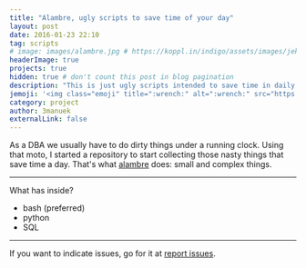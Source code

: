 ```yaml
---
title: "Alambre, ugly scripts to save time of your day"
layout: post
date: 2016-01-23 22:10
tag: scripts
# image: images/alambre.jpg # https://koppl.in/indigo/assets/images/jekyll-logo-light-solid.png
headerImage: true
projects: true
hidden: true # don't count this post in blog pagination
description: "This is just ugly scripts intended to save time in daily basis."
jemoji: '<img class="emoji" title=":wrench:" alt=":wrench:" src="https://assets-cdn.github.com/images/icons/emoji/unicode/1f527.png" height="20" width="20" align="absmiddle">'
category: project
author: 3manuek
externalLink: false
---
```



As a DBA we usually have to do dirty things under a running clock. Using that moto, I started a repository
to start collecting those nasty things that save time a day. That's what [alambre](https://github.com/ayresdata/alambre) does: small and complex things.


---

What has inside?

- bash   (preferred)
- python
- SQL    

---

If you want to indicate issues, go for it at [report issues](https://github.com/ayresdata/alambre/issues).
